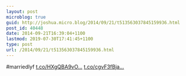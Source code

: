 ```yaml
---
layout: post
microblog: true
guid: http://joshua.micro.blog/2014/09/21/t513563037845159936.html
post_id: 40448
date: 2014-09-21T16:39:04+1100
lastmod: 2019-07-30T17:41:45+1100
type: post
url: /2014/09/21/t513563037845159936.html
---
```

#marriedlyf [t.co/HXgQBA9vO...](http://t.co/HXgQBA9vOV) [t.co/cgvF3fBja...](http://t.co/cgvF3fBjah)
